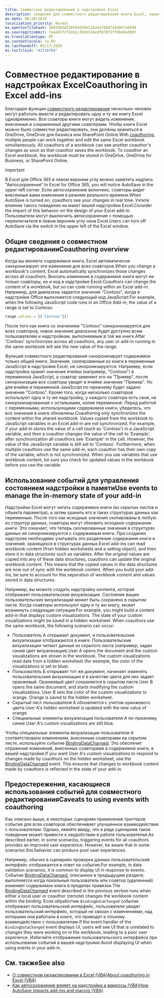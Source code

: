 ```yaml
---
title: Совместное редактирование в надстройках Excel
description: Сведения для совместного редактирования книги Excel, хранящейся в OneDrive, OneDrive для бизнеса или SharePoint Online.
ms.date: 06/20/2019
localization_priority: Normal
ms.openlocfilehash: 3802983df28594d39e116a5af8b87a4d6b7a6590
ms.sourcegitcommit: fa4e81fcf41b1c39d5516edf078f3ffdbd4a3997
ms.translationtype: MT
ms.contentlocale: ru-RU
ms.lasthandoff: 03/17/2020
ms.locfileid: "42718764"
---
```

# <a name="coauthoring-in-excel-add-ins"></a><span data-ttu-id="e61ef-103">Совместное редактирование в надстройках Excel</span><span class="sxs-lookup"><span data-stu-id="e61ef-103">Coauthoring in Excel add-ins</span></span>  

<span data-ttu-id="e61ef-p101">Благодаря функции [совместного редактирования](https://support.office.com/article/Collaborate-on-Excel-workbooks-at-the-same-time-with-co-authoring-7152aa8b-b791-414c-a3bb-3024e46fb104) несколько человек могут работать вместе и редактировать одну и ту же книгу Excel одновременно. Все соавторы книги могут видеть изменения, внесенные и сохраненные другими соавторами. Чтобы книги Excel можно было совместно редактировать, они должны храниться в OneDrive, OneDrive для бизнеса или SharePoint Online.</span><span class="sxs-lookup"><span data-stu-id="e61ef-p101">With [coauthoring](https://support.office.com/article/Collaborate-on-Excel-workbooks-at-the-same-time-with-co-authoring-7152aa8b-b791-414c-a3bb-3024e46fb104), multiple people can work together and edit the same Excel workbook simultaneously. All coauthors of a workbook can see another coauthor's changes as soon as that coauthor saves the workbook. To coauthor an Excel workbook, the workbook must be stored in OneDrive, OneDrive for Business, or SharePoint Online.</span></span>

> [!IMPORTANT]
> <span data-ttu-id="e61ef-107">В Excel для Office 365 в левом верхнем углу можно заметить надпись "Автосохранение".</span><span class="sxs-lookup"><span data-stu-id="e61ef-107">In Excel for Office 365, you will notice AutoSave in the upper-left corner.</span></span> <span data-ttu-id="e61ef-108">Если автосохранение включено, соавторы видят внесенные вами изменения в режиме реального времени.</span><span class="sxs-lookup"><span data-stu-id="e61ef-108">When AutoSave is turned on, coauthors see your changes in real time.</span></span> <span data-ttu-id="e61ef-109">Учтите влияние такого поведения на макет вашей надстройки Excel.</span><span class="sxs-lookup"><span data-stu-id="e61ef-109">Consider the impact of this behavior on the design of your Excel add-in.</span></span> <span data-ttu-id="e61ef-110">Пользователи могут выключить автосохранение с помощью переключателя в левом верхнем углу окна Excel.</span><span class="sxs-lookup"><span data-stu-id="e61ef-110">Users can turn off AutoSave via the switch in the upper left of the Excel window.</span></span>

## <a name="coauthoring-overview"></a><span data-ttu-id="e61ef-111">Общие сведения о совместном редактировании</span><span class="sxs-lookup"><span data-stu-id="e61ef-111">Coauthoring overview</span></span>

<span data-ttu-id="e61ef-112">Когда вы меняете содержимое книги, Excel автоматически синхронизирует эти изменения для всех соавторов.</span><span class="sxs-lookup"><span data-stu-id="e61ef-112">When you change a workbook's content, Excel automatically synchronizes those changes across all coauthors.</span></span> <span data-ttu-id="e61ef-113">Вносить изменения в содержимое книги могут не только соавторы, но и код в надстройке Excel.</span><span class="sxs-lookup"><span data-stu-id="e61ef-113">Coauthors can change the content of a workbook, but so can code running within an Excel add-in.</span></span> <span data-ttu-id="e61ef-114">Например, для диапазона задается значение "Contoso", когда в надстройке Office выполняется следующий код JavaScript:</span><span class="sxs-lookup"><span data-stu-id="e61ef-114">For example, when the following JavaScript code runs in an Office Add-in, the value of a range is set to Contoso:</span></span>

```js
range.values = [['Contoso']];
```
<span data-ttu-id="e61ef-115">После того как книга со значением "Contoso" синхронизируется для всех соавторов, новое значение диапазона будет доступно всем пользователям и надстройкам, выполняемым в той же книге.</span><span class="sxs-lookup"><span data-stu-id="e61ef-115">After 'Contoso' synchronizes across all coauthors, any user or add-in running in the same workbook will see the new value of the range.</span></span>

<span data-ttu-id="e61ef-p104">Функция совместного редактирования синхронизирует содержимое только общей книги. Значения, скопированные из книги в переменные JavaScript в надстройке Excel, не синхронизируются. Например, если надстройка хранит значение ячейки (например, "Contoso") в переменной JavaScript, а соавтор заменяет его на "Пример", после синхронизации все соавторы увидят в ячейке значение "Пример". Но для ячейки в переменной JavaScript по-прежнему будет задано значение "Contoso". Кроме того, когда несколько соавторов используют одну и ту же надстройку, у каждого соавтора есть своя, не синхронизированная с остальными, копия переменной. Перед работой с переменными, использующими содержимое книги, убедитесь, что все значения в книге обновлены.</span><span class="sxs-lookup"><span data-stu-id="e61ef-p104">Coauthoring only synchronizes the content within the shared workbook. Values copied from the workbook to JavaScript variables in an Excel add-in are not synchronized. For example, if your add-in stores the value of a cell (such as 'Contoso') in a JavaScript variable, and then a coauthor changes the value of the cell to 'Example', after synchronization all coauthors see 'Example' in the cell. However, the value of the JavaScript variable is still set to 'Contoso'. Furthermore, when multiple coauthors use the same add-in, each coauthor has their own copy of the variable, which is not synchronized. When you use variables that use workbook content, be sure you check for updated values in the workbook before you use the variable.</span></span>

## <a name="use-events-to-manage-the-in-memory-state-of-your-add-in"></a><span data-ttu-id="e61ef-122">Использование событий для управления состоянием надстройки в памяти</span><span class="sxs-lookup"><span data-stu-id="e61ef-122">Use events to manage the in-memory state of your add-in</span></span>

<span data-ttu-id="e61ef-p105">Надстройки Excel могут читать содержимое книги (из скрытых листов и объекта параметра), а затем хранить его в таких структурах данных как переменные. После того как исходные значения скопированы в любую из структур данных, соавторы могут обновить исходное содержание книги. Это означает, что теперь скопированные значения в структурах данных не синхронизируются с содержимым книги. При создании надстроек необходимо учитывать это разделение содержания книги и значений, хранящихся в структурах данных.</span><span class="sxs-lookup"><span data-stu-id="e61ef-p105">Excel add-ins can read workbook content (from hidden worksheets and a setting object), and then store it in data structures such as variables. After the original values are copied into any of these data structures, coauthors can update the original workbook content. This means that the copied values in the data structures are now out of sync with the workbook content. When you build your add-ins, be sure to account for this separation of workbook content and values stored in data structures.</span></span>

<span data-ttu-id="e61ef-p106">Например, вы можете создать надстройку контента, которая отображает пользовательские визуализации. Состояние ваших пользовательских визуализаций может быть сохранено в скрытом листе. Когда соавторы используют одну и ту же книгу, может возникнуть следующая ситуация:</span><span class="sxs-lookup"><span data-stu-id="e61ef-p106">For example, you might build a content add-in that displays custom visualizations. The state of your custom visualizations might be saved in a hidden worksheet. When coauthors use the same workbook, the following scenario can occur:</span></span>

- <span data-ttu-id="e61ef-p107">Пользователь A открывает документ, и пользовательские визуализации отображаются в книге. Пользовательские визуализации читают данные из скрытого листа (например, задан синий цвет визуализации).</span><span class="sxs-lookup"><span data-stu-id="e61ef-p107">User A opens the document and the custom visualizations are shown in the workbook. The custom visualizations read data from a hidden worksheet (for example, the color of the visualizations is set to blue).</span></span>
- <span data-ttu-id="e61ef-p108">Пользователь Б открывает тот же документ, начинает изменять пользовательские визуализации и в качестве цвета для них задает оранжевый. Оранжевый цвет сохраняется в скрытом листе.</span><span class="sxs-lookup"><span data-stu-id="e61ef-p108">User B opens the same document, and starts modifying the custom visualizations. User B sets the color of the custom visualizations to orange. Orange is saved to the hidden worksheet.</span></span>
- <span data-ttu-id="e61ef-135">Скрытый лист пользователя А обновляется с учетом оранжевого цвета.</span><span class="sxs-lookup"><span data-stu-id="e61ef-135">User A's hidden worksheet is updated with the new value of orange.</span></span>
- <span data-ttu-id="e61ef-136">Специальные элементы визуализации пользователя А по-прежнему синие.</span><span class="sxs-lookup"><span data-stu-id="e61ef-136">User A's custom visualizations are still blue.</span></span>

<span data-ttu-id="e61ef-p109">Чтобы специальные элементы визуализации пользователя А соответствовали изменениям, внесенным соавторами на скрытом листе, используйте событие [BindingDataChanged](/javascript/api/office/office.bindingdatachangedeventargs). Это обеспечит отражение изменений, внесенных соавторами в содержимое книги, в вашей надстройке.</span><span class="sxs-lookup"><span data-stu-id="e61ef-p109">If you want User A's custom visualizations to respond to changes made by coauthors on the hidden worksheet, use the [BindingDataChanged](/javascript/api/office/office.bindingdatachangedeventargs) event. This ensures that changes to workbook content made by coauthors is reflected in the state of your add-in.</span></span>

## <a name="caveats-to-using-events-with-coauthoring"></a><span data-ttu-id="e61ef-139">Предостережения, касающиеся использования событий для совместного редактирования</span><span class="sxs-lookup"><span data-stu-id="e61ef-139">Caveats to using events with coauthoring</span></span>

<span data-ttu-id="e61ef-p110">Как описано выше, в некоторых сценариях применение  триггеров события для всех соавторов обеспечивает улучшенное взаимодействие с пользователем. Однако, имейте ввиду, что в ряде сценариев такое поведение может привести к неудобствам в работе пользователей.</span><span class="sxs-lookup"><span data-stu-id="e61ef-p110">As described earlier, in some scenarios, triggering events for all coauthors provides an improved user experience. However, be aware that in some scenarios this behavior can produce poor user experiences.</span></span> 

<span data-ttu-id="e61ef-142">Например, обычно в сценариях проверки данных пользовательский интерфейс отображается в ответ на события.</span><span class="sxs-lookup"><span data-stu-id="e61ef-142">For example, in data validation scenarios, it is common to display UI in response to events.</span></span> <span data-ttu-id="e61ef-143">Событие [BindingDataChanged](/javascript/api/office/office.bindingdatachangedeventargs), описанное в предыдущем разделе, выполняется когда локальный пользователь или соавтор (удаленный) изменяет содержимое книги в пределах привязки.</span><span class="sxs-lookup"><span data-stu-id="e61ef-143">The [BindingDataChanged](/javascript/api/office/office.bindingdatachangedeventargs) event described in the previous section runs when either a local user or coauthor (remote) changes the workbook content within the binding.</span></span> <span data-ttu-id="e61ef-144">Если обработчик `BindingDataChanged` события отображает пользовательский интерфейс, пользователи увидят пользовательский интерфейс, который не связан с изменениями, над которыми они работали в книге, что приводит к плохому взаимодействию с пользователем.</span><span class="sxs-lookup"><span data-stu-id="e61ef-144">If the event handler of the `BindingDataChanged` event displays UI, users will see UI that is unrelated to changes they were working on in the workbook, leading to a poor user experience.</span></span> <span data-ttu-id="e61ef-145">Избегайте отображения пользовательского интерфейса при использовании событий в вашей надстройке.</span><span class="sxs-lookup"><span data-stu-id="e61ef-145">Avoid displaying UI when using events in your add-in.</span></span>

## <a name="see-also"></a><span data-ttu-id="e61ef-146">См. также</span><span class="sxs-lookup"><span data-stu-id="e61ef-146">See also</span></span>

- [<span data-ttu-id="e61ef-147">О совместном редактировании в Excel (VBA)</span><span class="sxs-lookup"><span data-stu-id="e61ef-147">About coauthoring in Excel (VBA)</span></span>](/office/vba/excel/concepts/about-coauthoring-in-excel)
- [<span data-ttu-id="e61ef-148">Как автосохранение влияет на надстройки и макросы (VBA)</span><span class="sxs-lookup"><span data-stu-id="e61ef-148">How AutoSave impacts add-ins and macros (VBA)</span></span>](/office/vba/library-reference/concepts/how-autosave-impacts-addins-and-macros)
